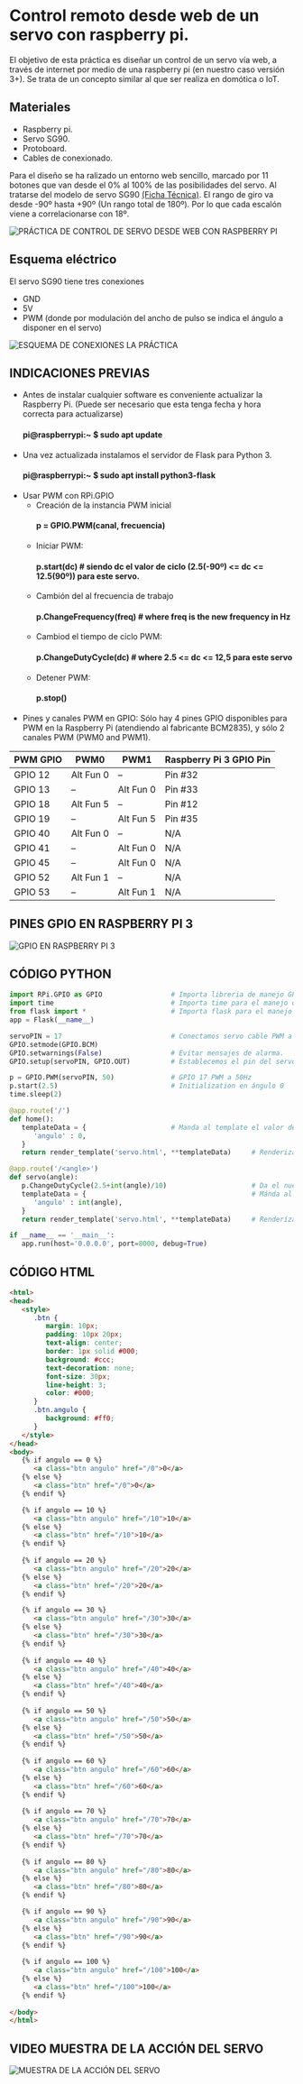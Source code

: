 # Control remoto desde web de un servo con raspberry pi.

El objetivo de esta práctica es diseñar un control de un servo vía web, a través de internet por medio de una raspberry pi (en nuestro caso versión 3+). Se trata de un concepto similar al que ser realiza en domótica o IoT. 

## Materiales
* Raspberry pi.
* Servo SG90.
* Protoboard.
* Cables de conexionado.

Para el diseño se ha ralizado un entorno web sencillo, marcado por 11 botones que van desde el 0% al 100% de las posibilidades del servo. 
Al tratarse del modelo de servo SG90 [(Ficha Técnica)](../control-de-servo-desde-web-con-raspberry-pi/sg90_datasheet.pdf). El rango de giro va desde -90º hasta +90º (Un rango total de 180º). Por lo que cada escalón viene a correlacionarse con 18º.


![PRÁCTICA DE CONTROL DE SERVO DESDE WEB CON RASPBERRY PI](../control-de-servo-desde-web-con-raspberry-pi/servoweb.jpg "PRÁCTICA DE CONTROL DE SERVO DESDE WEB CON RASPBERRY PI")

## Esquema eléctrico
El servo SG90 tiene tres conexiones
* GND 
* 5V
* PWM (donde por modulación del ancho de pulso se indica el ángulo a disponer en  el servo)



![ESQUEMA DE CONEXIONES LA PRÁCTICA](../control-de-servo-desde-web-con-raspberry-pi/fritzing.jpg "ESQUEMA DE CONEXIONES LA PRÁCTICA")

## INDICACIONES PREVIAS
- Antes de instalar cualquier software es conveniente actualizar la Raspberry Pi. (Puede ser necesario que esta tenga fecha y hora correcta para actualizarse)
     #### pi@raspberrypi:~ $ sudo apt update
- Una vez actualizada instalamos el servidor de Flask para Python 3.
     #### pi@raspberrypi:~ $ sudo apt install python3-flask
- Usar PWM con RPi.GPIO
  * Creación de la instancia PWM inicial
       #### p = GPIO.PWM(canal, frecuencia)
  * Iniciar PWM:
       #### p.start(dc)   # siendo dc el valor de ciclo (2.5(-90º) <= dc <= 12.5(90º)) para este servo.
  * Cambión del al frecuencia de trabajo
       #### p.ChangeFrequency(freq)   # where freq is the new frequency in Hz
  * Cambiod el tiempo de ciclo PWM:
       #### p.ChangeDutyCycle(dc)  # where 2.5 <= dc <= 12,5 para este servo
  * Detener PWM:
       #### p.stop()
- Pines y canales PWM en GPIO: Sólo hay 4 pines GPIO disponibles para PWM en la Raspberry Pi (atendiendo al fabricante BCM2835), y sólo 2 canales PWM (PWM0 and PWM1).

|PWM GPIO      |PWM0          |PWM1          |Raspberry Pi 3 GPIO Pin |
| ------------ | ------------ | ------------ | ---------------------- | 
|GPIO 12	     |Alt Fun 0	|–             |Pin #32                 |
|GPIO 13	     |–             |Alt Fun 0	|Pin #33                 |
|GPIO 18	     |Alt Fun 5	|–	          |Pin #12                 |
|GPIO 19	     |–	          |Alt Fun 5	|Pin #35                 |
|GPIO 40	     |Alt Fun 0	|–	          |N/A                     |
|GPIO 41	     |–	          |Alt Fun 0	|N/A                     |
|GPIO 45	     |–	          |Alt Fun 0	|N/A                     |
|GPIO 52	     |Alt Fun 1	|–	          |N/A                     |
|GPIO 53	     |–	          |Alt Fun 1	|N/A                     |


## PINES GPIO EN RASPBERRY PI 3
![GPIO EN RASPBERRY PI 3](../control-de-servo-desde-web-con-raspberry-pi/GPIO-RASPBERRY-PI-3.png "GPIO EN RASPBERRY PI 3")

## CÓDIGO PYTHON
```python
import RPi.GPIO as GPIO                 # Importa libreria de manejo GPIO
import time                             # Importa time para el manejo del tiempo en segundos.
from flask import *                     # Importa flask para el manejo de la web
app = Flask(__name__)

servoPIN = 17                           # Conectamos servo cable PWM a Pin GPIO 17
GPIO.setmode(GPIO.BCM)                  
GPIO.setwarnings(False)                 # Evitar mensajes de alarma.
GPIO.setup(servoPIN, GPIO.OUT)          # Establecemos el pin del servo como salida

p = GPIO.PWM(servoPIN, 50)              # GPIO 17 PWM a 50Hz
p.start(2.5)                            # Initialization en ángulo 0
time.sleep(2)

@app.route('/')                        
def home():
   templateData = {                     # Manda al template el valor de águlo igual a 0
      'angulo' : 0,
   }
   return render_template('servo.html', **templateData)     # Renderiza el template html con ese valor

@app.route('/<angle>')
def servo(angle):
   p.ChangeDutyCycle(2.5+int(angle)/10)                     # Da el nuevo valor para el servo en PWM
   templateData = {                                         # Mánda al template el nuevo valor del ángulo
      'angulo' : int(angle),
   }
   return render_template('servo.html', **templateData)     # Renderíza el template html con el nuevo valor

if __name__ == '__main__':
   app.run(host='0.0.0.0', port=8000, debug=True)
```
## CÓDIGO HTML
```HTML
<html>
<head>
   <style>
      .btn { 
         margin: 10px;
         padding: 10px 20px;
         text-align: center;
         border: 1px solid #000;
         background: #ccc;
         text-decoration: none;
         font-size: 30px;
         line-height: 3;
         color: #000;
      }
      .btn.angulo {
         background: #ff0;
      }
   </style>
</head>
<body>
   {% if angulo == 0 %}
      <a class="btn angulo" href="/0">0</a>
   {% else %}
      <a class="btn" href="/0">0</a>
   {% endif %}

   {% if angulo == 10 %}
      <a class="btn angulo" href="/10">10</a>
   {% else %}
      <a class="btn" href="/10">10</a>
   {% endif %}
   
   {% if angulo == 20 %}
      <a class="btn angulo" href="/20">20</a>
   {% else %}
      <a class="btn" href="/20">20</a>
   {% endif %}

   {% if angulo == 30 %}
      <a class="btn angulo" href="/30">30</a>
   {% else %}
      <a class="btn" href="/30">30</a>
   {% endif %}
   
   {% if angulo == 40 %}
      <a class="btn angulo" href="/40">40</a>
   {% else %}
      <a class="btn" href="/40">40</a>
   {% endif %}
   
   {% if angulo == 50 %}
      <a class="btn angulo" href="/50">50</a>
   {% else %}
      <a class="btn" href="/50">50</a>
   {% endif %}
   
   {% if angulo == 60 %}
      <a class="btn angulo" href="/60">60</a>
   {% else %}
      <a class="btn" href="/60">60</a>
   {% endif %}
   
   {% if angulo == 70 %}
      <a class="btn angulo" href="/70">70</a>
   {% else %}
      <a class="btn" href="/70">70</a>
   {% endif %}
   
   {% if angulo == 80 %}
      <a class="btn angulo" href="/80">80</a>
   {% else %}
      <a class="btn" href="/80">80</a>
   {% endif %}

   {% if angulo == 90 %}
      <a class="btn angulo" href="/90">90</a>
   {% else %}
      <a class="btn" href="/90">90</a>
   {% endif %}
   
   {% if angulo == 100 %}
      <a class="btn angulo" href="/100">100</a>
   {% else %}
      <a class="btn" href="/100">100</a>
   {% endif %}  
   
</body>
</html>
```

## VIDEO MUESTRA DE LA ACCIÓN DEL SERVO
![MUESTRA DE LA ACCIÓN DEL SERVO](../control-de-servo-desde-web-con-raspberry-pi/servoweb.gif "MUESTRA DE LA ACCIÓN DEL SERVO")
